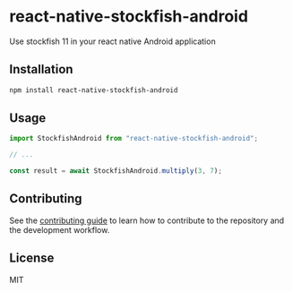 # react-native-stockfish-android

Use stockfish 11 in your react native Android application

## Installation

```sh
npm install react-native-stockfish-android
```

## Usage

```js
import StockfishAndroid from "react-native-stockfish-android";

// ...

const result = await StockfishAndroid.multiply(3, 7);
```

## Contributing

See the [contributing guide](CONTRIBUTING.md) to learn how to contribute to the repository and the development workflow.

## License

MIT

